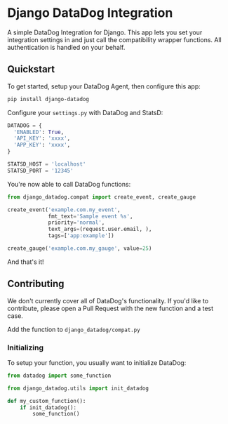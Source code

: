 # Django DataDog Integration

A simple DataDog Integration for Django. This app lets you set your integration
settings in and just call the compatibility wrapper functions. All
authentication is handled on your behalf.

## Quickstart

To get started, setup your DataDog Agent, then configure this app:

```bash
pip install django-datadog
```

Configure your `settings.py` with DataDog and StatsD:

```python
DATADOG = {
  'ENABLED': True,
  'API_KEY': 'xxxx',
  'APP_KEY': 'xxxx',
}

STATSD_HOST = 'localhost'
STATSD_PORT = '12345'
```

You're now able to call DataDog functions:

```python
from django_datadog.compat import create_event, create_gauge

create_event('example.com.my_event',
             fmt_text='Sample event %s',
             priority='normal',
             text_args=(request.user.email, ),
             tags=['app:example'])

create_gauge('example.com.my_gauge', value=25)
```

And that's it!

## Contributing

We don't currently cover all of DataDog's functionality. If you'd like to
contribute, please open a Pull Request with the new function and a test case.

Add the function to `django_datadog/compat.py`

### Initializing

To setup your function, you usually want to initialize DataDog:

```python
from datadog import some_function

from django_datadog.utils import init_datadog

def my_custom_function():
    if init_datadog():
        some_function()
```
